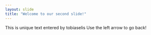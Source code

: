 ```yaml
---
layout: slide
title: "Welcome to our second slide!"
---
```

This is unique text entered by tobiaselis
Use the left arrow to go back!
